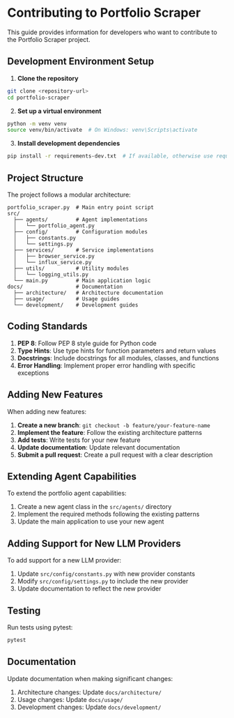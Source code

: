 # Contributing to Portfolio Scraper

This guide provides information for developers who want to contribute to the Portfolio Scraper project.

## Development Environment Setup

1. **Clone the repository**

```bash
git clone <repository-url>
cd portfolio-scraper
```

2. **Set up a virtual environment**

```bash
python -m venv venv
source venv/bin/activate  # On Windows: venv\Scripts\activate
```

3. **Install development dependencies**

```bash
pip install -r requirements-dev.txt  # If available, otherwise use requirements.txt
```

## Project Structure

The project follows a modular architecture:

```
portfolio_scraper.py  # Main entry point script
src/
  ├── agents/         # Agent implementations
  │   └── portfolio_agent.py
  ├── config/         # Configuration modules
  │   ├── constants.py
  │   └── settings.py
  ├── services/       # Service implementations
  │   ├── browser_service.py
  │   └── influx_service.py
  ├── utils/          # Utility modules
  │   └── logging_utils.py
  └── main.py         # Main application logic
docs/                 # Documentation
  ├── architecture/   # Architecture documentation
  ├── usage/          # Usage guides
  └── development/    # Development guides
```

## Coding Standards

1. **PEP 8**: Follow PEP 8 style guide for Python code
2. **Type Hints**: Use type hints for function parameters and return values
3. **Docstrings**: Include docstrings for all modules, classes, and functions
4. **Error Handling**: Implement proper error handling with specific exceptions

## Adding New Features

When adding new features:

1. **Create a new branch**: `git checkout -b feature/your-feature-name`
2. **Implement the feature**: Follow the existing architecture patterns
3. **Add tests**: Write tests for your new feature
4. **Update documentation**: Update relevant documentation
5. **Submit a pull request**: Create a pull request with a clear description

## Extending Agent Capabilities

To extend the portfolio agent capabilities:

1. Create a new agent class in the `src/agents/` directory
2. Implement the required methods following the existing patterns
3. Update the main application to use your new agent

## Adding Support for New LLM Providers

To add support for a new LLM provider:

1. Update `src/config/constants.py` with new provider constants
2. Modify `src/config/settings.py` to include the new provider
3. Update documentation to reflect the new provider

## Testing

Run tests using pytest:

```bash
pytest
```

## Documentation

Update documentation when making significant changes:

1. Architecture changes: Update `docs/architecture/`
2. Usage changes: Update `docs/usage/`
3. Development changes: Update `docs/development/`
